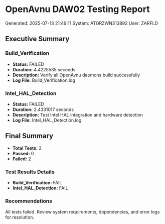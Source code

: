 ﻿# OpenAvnu DAW02 Testing Report
Generated: 2025-07-13 21:49:11
System: ATGRZWN313892
User: ZARFLD

## Executive Summary

### Build_Verification
- **Status:** FAILED
- **Duration:** 4.4225535 seconds
- **Description:** Verify all OpenAvnu daemons build successfully
- **Log File:** Build_Verification.log

### Intel_HAL_Detection
- **Status:** FAILED
- **Duration:** 2.4331017 seconds
- **Description:** Test Intel HAL integration and hardware detection
- **Log File:** Intel_HAL_Detection.log


## Final Summary

- **Total Tests:** 2
- **Passed:** 0
- **Failed:** 2

### Test Results Details

- **Build_Verification:** FAIL
- **Intel_HAL_Detection:** FAIL

### Recommendations

All tests failed. Review system requirements, dependencies, and error logs for resolution.
